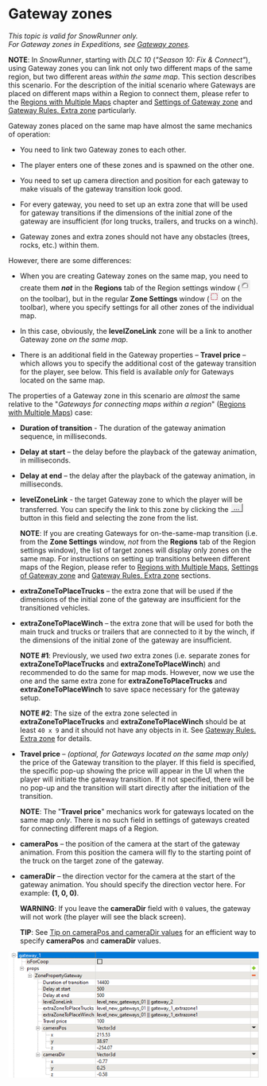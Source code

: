 # Gateway zones

*This topic is valid for SnowRunner only.*  
*For Gateway zones in Expeditions, see [Gateway zones](./../expeditions_zones/gateway_zones.md).*

**NOTE**: In *SnowRunner*, starting with *DLC 10* (*"Season 10: Fix & Connect"*), using Gateway zones you can link not only two different maps of the same region, but two different areas *within the same map*. This section describes this scenario. For the description of the initial scenario where Gateways are placed on different maps within a Region to connect them, please refer to the [Regions with Multiple Maps][regions_with_multiple_maps] chapter and [Settings of Gateway zone][settings_of_gateway_zone] and [Gateway Rules. Extra zone][gateway_rules_extra_zone] particularly.

Gateway zones placed on the same map have almost the same mechanics of operation:

-   You need to link two Gateway zones to each other.

-   The player enters one of these zones and is spawned on the other one.

-   You need to set up camera direction and position for each gateway to make visuals of the gateway transition look good.

-   For every gateway, you need to set up an extra zone that will be used for gateway transitions if the dimensions of the initial zone of the gateway are insufficient (for long trucks, trailers, and trucks on a winch).

-   Gateway zones and extra zones should not have any obstacles (trees, rocks, etc.) within them.

However, there are some differences:

-   When you are creating Gateway zones on the same map, you need to create them ***not*** in the **Regions** tab of the Region settings window (![](./media/image35.png) on the toolbar), but in the regular **Zone Settings** window (![](./media/image158.png) on the toolbar), where you specify settings for all other zones of the individual map.

-   In this case, obviously, the **levelZoneLink** zone will be a link to another Gateway zone *on the same map*.

-   There is an additional field in the Gateway properties – **Travel price** – which allows you to specify the additional cost of the gateway transition for the player, see below. This field is available *only* for Gateways located on the same map.

The properties of a Gateway zone in this scenario are *almost* the same relative to the "*Gateways for connecting maps within a region*" ([Regions with Multiple Maps][regions_with_multiple_maps]) case:

-   **Duration of transition** - The duration of the gateway animation sequence, in milliseconds.

-   **Delay at start** – the delay before the playback of the gateway animation, in milliseconds.

-   **Delay at end** – the delay after the playback of the gateway animation, in milliseconds.

-   **levelZoneLink** - the target Gateway zone to which the player will be transferred. You can specify the link to this zone by clicking the ![](./media/image211.png) button in this field and selecting the zone from the list.
    
    **NOTE**: If you are creating Gateways for on-the-same-map transition (i.e. from the **Zone Settings** window, *not* from the **Regions** tab of the Region settings window), the list of target zones will display only zones on the same map. For instructions on setting up transitions between different maps of the Region, please refer to [Regions with Multiple Maps][regions_with_multiple_maps], [Settings of Gateway zone][settings_of_gateway_zone] and [Gateway Rules. Extra zone][gateway_rules_extra_zone] sections.

-   **extraZoneToPlaceTrucks** – the extra zone that will be used if the dimensions of the initial zone of the gateway are insufficient for the transitioned vehicles.

-   **extraZoneToPlaceWinch** – the extra zone that will be used for both the main truck and trucks or trailers that are connected to it by the winch, if the dimensions of the initial zone of the gateway are insufficient.

    **NOTE #1**: Previously, we used *two* extra zones (i.e. separate zones for **extraZoneToPlaceTrucks** and **extraZoneToPlaceWinch**) and recommended to do the same for map mods. However, now we use the one and the same extra zone for **extraZoneToPlaceTrucks** and **extraZoneToPlaceWinch** to save space necessary for the gateway setup.

    **NOTE #2**: The size of the extra zone selected in **extraZoneToPlaceTrucks** and **extraZoneToPlaceWinch** should be at least `40 x 9` and it should not have any objects in it. See [Gateway Rules. Extra zone][gateway_rules_extra_zone] for details.

-   **Travel price** – *(optional, for Gateways located on the same map only)* the price of the Gateway transition to the player. If this field is specified, the specific pop-up showing the price will appear in the UI when the player will initiate the gateway transition. If it not specified, there will be no pop-up and the transition will start directly after the initiation of the transition.
    
    **NOTE**: The "**Travel price**" mechanics work for gateways located on the same map *only*. There is no such field in settings of gateways created for connecting different maps of a Region.

-   **cameraPos** – the position of the camera at the start of the gateway animation. From this position the camera will fly to the starting point of the truck on the target zone of the gateway.

-   **cameraDir** – the direction vector for the camera at the start of the gateway animation. You should specify the direction vector here. For example: **(1, 0, 0)**.
    
    **WARNING**: If you leave the **cameraDir** field with `0` values, the gateway will not work (the player will see the black screen).
    
    **TIP**: See [Tip on cameraPos and cameraDir values][tip_on_camera] for an efficient way to specify **cameraPos** and **cameraDir** values.

![](./media/image212.png)


[regions_with_multiple_maps]: ./../../regions/regions_with_multiple_maps.md
[settings_of_gateway_zone]: ./../../regions/settings_of_gateway_zone.md
[gateway_rules_extra_zone]: ./../../regions/gateway_rules_extra_zone.md
[tip_on_camera]: ./../../../additional_info_on_maps/camera_values/tip_on_camera_pos_and_camera_dir_values.md